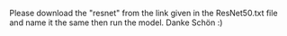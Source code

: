 Please download the "resnet" from the link given in the ResNet50.txt file and name it the same then run the model.
Danke Schön :)
